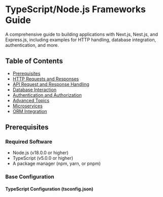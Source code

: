 # TypeScript/Node.js Frameworks Guide
A comprehensive guide to building applications with Next.js, Nest.js, and Express.js, 
including examples for HTTP handling, database integration, authentication, and more.

## Table of Contents
- [Prerequisites](#prerequisites)
- [HTTP Requests and Responses](#http-requests-and-responses)
- [API Request and Response Handling](#api-request-and-response-handling)
- [Database Interaction](#database-interaction)
- [Authentication and Authorization](#authentication-and-authorization)
- [Advanced Topics](#advanced-topics)
- [Microservices](#microservices)
- [ORM Integration](#orm-integration)

## Prerequisites

### Required Software
- Node.js (v18.0.0 or higher)
- TypeScript (v5.0.0 or higher)
- A package manager (npm, yarn, or pnpm)

### Base Configuration

#### TypeScript Configuration (tsconfig.json)
